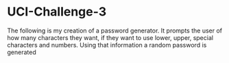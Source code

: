 # UCI-Challenge-3
The following is my creation of a password generator.
It prompts the user of how many characters they want, if they want to use lower, upper, special characters and numbers.
Using that information a random password is generated